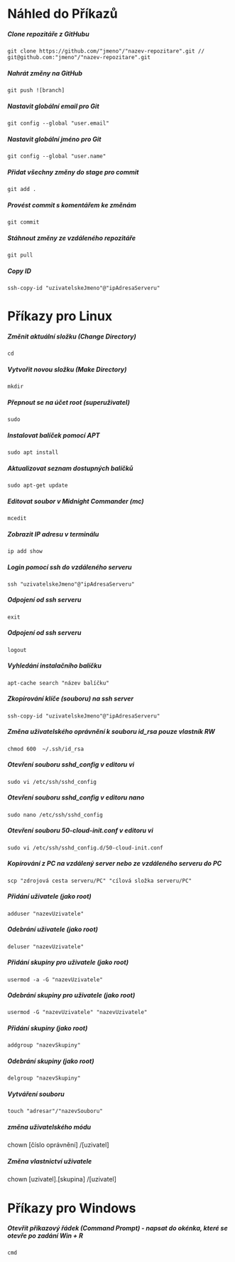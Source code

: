 # Náhled do Příkazů

##### Clone repozitáře z GitHubu

```
git clone https://github.com/"jmeno"/"nazev-repozitare".git // git@github.com:"jmeno"/"nazev-repozitare".git 
```

##### Nahrát změny na GitHub

```
git push ![branch]
```

##### Nastavit globální email pro Git

```
git config --global "user.email"
```

##### Nastavit globální jméno pro Git

```
git config --global "user.name"
```

##### Přidat všechny změny do stage pro commit

```
git add .
```

##### Provést commit s komentářem ke změnám

```
git commit
```

##### Stáhnout změny ze vzdáleného repozitáře

```
git pull
```

##### Copy ID
```
ssh-copy-id "uzivatelskeJmeno"@"ipAdresaServeru"
```

# Příkazy pro Linux

##### Změnit aktuální složku (Change Directory)

```
cd
```

##### Vytvořit novou složku (Make Directory)

```
mkdir
```

##### Přepnout se na účet root (superuživatel)

```
sudo
```

##### Instalovat balíček pomocí APT

```
sudo apt install
```

##### Aktualizovat seznam dostupných balíčků

```
sudo apt-get update
```

##### Editovat soubor v Midnight Commander (mc)

```
mcedit
```

##### Zobrazit IP adresu v terminálu

```
ip add show
```

##### Login pomocí ssh do vzdáleného serveru

```
ssh "uzivatelskeJmeno"@"ipAdresaServeru"
```

##### Odpojení od ssh serveru

```
exit
```

##### Odpojení od ssh serveru

```
logout
```

##### Vyhledání instalačního balíčku

```
apt-cache search "název balíčku"
```

##### Zkopírování klíče (souboru) na ssh server

```
ssh-copy-id "uzivatelskeJmeno"@"ipAdresaServeru"
```

##### Změna uživatelského oprávnění k souboru id_rsa pouze vlastník RW

```
chmod 600  ~/.ssh/id_rsa
```

##### Otevření souboru sshd_config v editoru vi

```
sudo vi /etc/ssh/sshd_config
```

##### Otevření souboru sshd_config v editoru nano

```
sudo nano /etc/ssh/sshd_config
```
##### Otevření souboru 50-cloud-init.conf v editoru vi

```
sudo vi /etc/ssh/sshd_config.d/50-cloud-init.conf
```

##### Kopírování z PC na vzdálený server nebo ze vzdáleného serveru do PC

```
scp "zdrojová cesta serveru/PC" "cílová složka serveru/PC"
```

##### Přidání uživatele (jako root)

```
adduser "nazevUzivatele"
```

##### Odebrání uživatele (jako root)

```
deluser "nazevUzivatele"
```

##### Přidání skupiny pro uživatele (jako root)

```
usermod -a -G "nazevUzivatele"
```

##### Odebrání skupiny pro uživatele (jako root)

```
usermod -G "nazevUzivatele" "nazevUzivatele"
```

##### Přidání skupiny (jako root)

```
addgroup "nazevSkupiny"
```

##### Odebrání skupiny (jako root)

```
delgroup "nazevSkupiny"
```

##### Vytváření souboru

```
touch "adresar"/"nazevSouboru"

```
##### změna uživatelského  módu

chown [číslo oprávnění] /[uzivatel]

##### Změna vlastnictví uživatele

chown [uzivatel].[skupina] /[uzivatel]


# Příkazy pro Windows

##### Otevřít příkazový řádek (Command Prompt) - napsat do okénka, které se otevře po zadání Win + R

```
cmd
```
